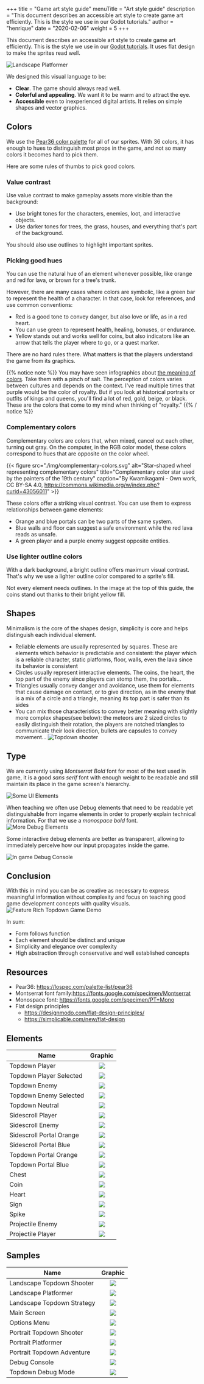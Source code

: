 +++
title = "Game art style guide"
menuTitle = "Art style guide"
description = "This document describes an accessible art style to create game art efficiently. This is the style we use in our Godot tutorials."
author = "henrique"
date = "2020-02-06"
weight = 5
+++

This document describes an accessible art style to create game art efficiently. This is the style we use in our [Godot tutorials](https://youtu.be/Mc13Z2gboEk). It uses flat design to make the sprites read well.

![Landscape Platformer](samples/landscape-platformer.svg)

We designed this visual language to be:

- **Clear**. The game should always read well.
- **Colorful and appealing**. We want it to be warm and to attract the eye.
- **Accessible** even to inexperienced digital artists. It relies on simple shapes and vector graphics.

## Colors ##

We use the [Pear36 color palette](https://lospec.com/palette-list/pear36) for all of our sprites. With 36 colors, it has enough to hues to distinguish most props in the game, and not so many colors it becomes hard to pick them.

Here are some rules of thumbs to pick good colors.

### Value contrast ###

Use value contrast to make gameplay assets more visible than the background: 

- Use bright tones for the characters, enemies, loot, and interactive objects.
- Use darker tones for trees, the grass, houses, and everything that's part of the background.

You should also use outlines to highlight important sprites.

### Picking good hues ###

You can use the natural hue of an element whenever possible, like orange and red for lava, or brown for a tree's trunk.

However, there are many cases where colors are symbolic, like a green bar to represent the health of a character. In that case, look for references, and use common conventions:

- Red is a good tone to convey danger, but also love or life, as in a red heart.
- You can use green to represent health, healing, bonuses, or endurance.
- Yellow stands out and works well for coins, but also indicators like an arrow that tells the player where to go, or a quest marker.

There are no hard rules there. What matters is that the players understand the game from its graphics.

{{% notice note %}}
You may have seen infographics about [the meaning of colors](https://www.color-meanings.com/). Take them with a pinch of salt. The perception of colors varies between cultures and depends on the context. I've read multiple times that purple would be the color of royalty. But if you look at historical portraits or outfits of kings and queens, you'll find a lot of red, gold, beige, or black. These are the colors that come to my mind when thinking of "royalty."
{{% / notice %}}

### Complementary colors ###

Complementary colors are colors that, when mixed, cancel out each other, turning out gray. On the computer, in the RGB color model, these colors correspond to hues that are opposite on the color wheel.

{{< figure src="./img/complementary-colors.svg" alt="Star-shaped wheel representing complementary colors" title="Complementary color star used by the painters of the 19th century" caption="By Kwamikagami - Own work, CC BY-SA 4.0, https://commons.wikimedia.org/w/index.php?curid=43056011" >}}

These colors offer a striking visual contrast. You can use them to express relationships between game elements: 

- Orange and blue portals can be two parts of the same system.
- Blue walls and floor can suggest a safe environment while the red lava reads as unsafe.
- A green player and a purple enemy suggest opposite entities.

### Use lighter outline colors ###

With a dark background, a bright outline offers maximum visual contrast. That's why we use a lighter outline color compared to a sprite's fill.

Not every element needs outlines. In the image at the top of this guide, the coins stand out thanks to their bright yellow fill.

## Shapes ##

Minimalism is the core of the shapes design, simplicity is core and helps distinguish each individual element.

- Reliable elements are usually represented by squares. These are elements which behavior is predictable and consistent: the player which is a reliable character, static platforms, floor, walls, even the lava since its behavior is consistent
- Circles usually represent interactive elements. The coins, the heart, the top part of the enemy since players can stomp them, the portals...
- Triangles usually convey danger and avoidance, use them for elements that cause damage on contact, or to give direction, as in the enemy that is a mix of a circle and a triangle, meaning its top part is safer than its sides
- You can mix those characteristics to convey better meaning with slightly more complex shapes(see below): the meteors are 2 sized circles to easily distinguish their rotation, the players are notched triangles to communicate their look direction, bullets are capsules to convey movement...
![Topdown shooter](samples/landscape-topdown-shooter.svg)

## Type ##

We are currently using *Montserrat Bold* font for most of the text used in game, it is a good *sans serif* font with enough weight to be readable and still maintain its place in the game screen's hierarchy.

![Some UI Elements](samples/ui-elements.svg)

When teaching we often use Debug elements that need to be readable yet distinguishable from ingame elements in order to properly explain technical information. For that we use a *monospace bold* font.
![More Debug Elements](samples/topdown-debug.svg)

Some interactive debug elements are better as transparent, allowing to immediately perceive how our input propagates inside the game.

![In game Debug Console](samples/debug-console.svg)

## Conclusion ##

With this in mind you can be as creative as necessary to express meaningful information without complexity and focus on teaching good game development concepts with quality visuals.
![Feature Rich Topdown Game Demo](samples/landscape-topdown-adventure.svg)

In sum:

- Form follows function
- Each element should be distinct and unique
- Simplicity and elegance over complexity
- High abstraction through conservative and well established concepts

## Resources ##

- Pear36: https://lospec.com/palette-list/pear36
- Montserrat font family:https://fonts.google.com/specimen/Montserrat
- Monospace font: https://fonts.google.com/specimen/PT+Mono
- Flat design principles
  - https://designmodo.com/flat-design-principles/
  - https://simplicable.com/new/flat-design

## Elements ##

| Name  | Graphic   |
|------	|:---------:	|
|Topdown Player	|![](elements/topdown-player.svg)|
|Topdown Player Selected|![](elements/topdown-player-selected.svg)|
|Topdown Enemy|![](elements/topdown-enemy.svg)|
|Topdown Enemy Selected|![](elements/topdown-enemy-selected.svg)|
|Topdown Neutral|![](elements/topdown-neutral.svg)|
|Sidescroll Player|![](elements/side-scroll-player.svg)|
|Sidescroll Enemy|![](elements/side-scroll-enemy.svg)|
|Sidescroll Portal Orange|![](elements/side-scroll-portal-orange.svg)|
|Sidescroll Portal Blue|![](elements/side-scroll-portal-blue.svg)|
|Topdown Portal Orange|![](elements/topdown-portal-orange.svg)|
|Topdown Portal Blue|![](elements/topdown-portal-blue.svg)|
|Chest|![](elements/chest.svg)|
|Coin|![](elements/coin.svg)|
|Heart|![](elements/heart.svg)|
|Sign|![](elements/sign.svg)|
|Spike|![](elements/spike.svg)|
|Projectile Enemy|![](elements/projectile-enemy.svg)|
|Projectile Player|![](elements/projectile-player.svg)|

## Samples ##

| Name  | Graphic   |
|------	|:---------:|
|Landscape Topdown Shooter|![](samples/landscape-topdown-shooter.svg)|
|Landscape Platformer|![](samples/landscape-platformer2.svg)|
|Landscape Topdown Strategy|![](samples/landscape-topdown.svg)|
|Main Screen|![](samples/main-screen.svg)|
|Options Menu|![](samples/ui-elements.svg)|
|Portrait Topdown Shooter|![](samples/portrait-topdown-shooter.svg)|
|Portrait Platformer|![](samples/portrait-platformer.svg)|
|Portrait Topdown Adventure|![](samples/portrait-topdown-adventure.svg)|
|Debug Console|![](samples/debug-console.svg)|
|Topdown Debug Mode|![](samples/topdown-debug.svg)|
